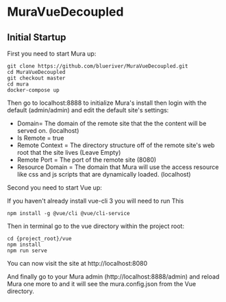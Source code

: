 # MuraVueDecoupled

## Initial Startup

First you need to start Mura up:
```
git clone https://github.com/blueriver/MuraVueDecoupled.git
cd MuraVueDecoupled
git checkout master
cd mura
docker-compose up
```

Then go to localhost:8888 to initialize Mura's install then login with the default (admin/admin) and edit the default site's settings:
* Domain= The domain of the remote site that the the content will be served on. (localhost)
* Is Remote = true
* Remote Context = The directory structure off of the remote site's web root that the site lives (Leave Empty)
* Remote Port = The port of the remote site (8080)
* Resource Domain = The domain that Mura will use the access resource like css and js scripts that are dynamically loaded. (localhost)

Second you need to start Vue up:

If you haven't already install vue-cli 3 you will need to run This

```
npm install -g @vue/cli @vue/cli-service
```

Then in terminal go to the vue directory within the project root:
```
cd {project_root}/vue
npm install
npm run serve
```

You can now visit the site at http://localhost:8080

And finally go to your Mura admin (http://localhost:8888/admin) and reload Mura one more to and it will see the mura.config.json from the Vue directory.
